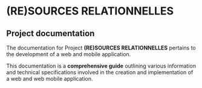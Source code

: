 # (RE)SOURCES RELATIONNELLES

## **Project documentation**

The documentation for Project **(RE)SOURCES RELATIONNELLES** pertains to the development of a web and mobile application.  

This documentation is a **comprehensive guide** outlining various information and technical specifications involved in the creation and implementation of a web and web mobile application.